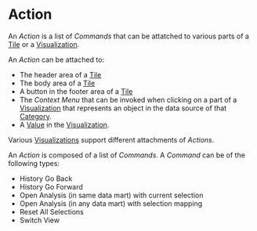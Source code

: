 # Action

An *Action* is a list of *Commands* that can be attatched to various parts of a [Tile](tile.md) or a [Visualization](../visualizations.md).

An *Action* can be attached to:
* The header area of a [Tile](tile.md)
* The body area of a [Tile](tile.md)
* A button in the footer area of a [Tile](tile.md)
* The *Context Menu* that can be invoked when clicking on a part of a [Visualization](../visualizations.md) that represents an object in the data source of that [Category](category.md).
* A [Value](value.md) in the [Visualization](../visualizations.md).

Various [Visualizations](../visualizations.md) support different attachments of *Actions*.

An *Action* is composed of a list of *Commands*. A *Command* can be of the following types:
* History Go Back
* History Go Forward
* Open Analysis (in same data mart) with current selection
* Open Analysis (in any data mart) with selection mapping
* Reset All Selections
* Switch View
